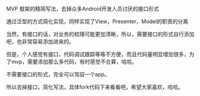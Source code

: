 MVP 框架的精简写法，去掉众多Android开发人员讨厌的接口形式

通过泛型的方式简化实现，同样实现了View，Presenter，Model的职责的分离

当然，有接口的话，对业务的梳理可能更加清晰，所以，需要接口的形式自行添加吧，也非常容易添加进来的。

但是，个人感觉有接口，代码调试跟踪等等不方便，而且代码量明显增加很多，为了mvp，需要添加那么多代码，有时感觉不合算，哈哈。

不需要接口的形式，完全可以驾驭一个app。

所以去掉接口，简化写法，具体fork代码下来看看吧，希望大家喜欢，哈哈。
